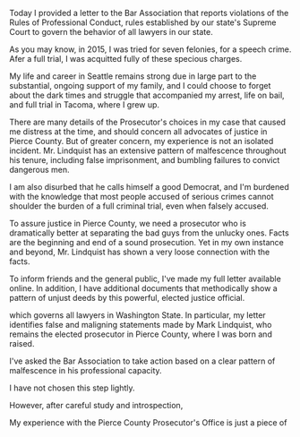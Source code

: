 Today I provided a letter to the Bar Association that 
reports violations of the Rules of Professional 
Conduct, rules established by our state's Supreme 
Court to govern the behavior of all lawyers in our 
state.

As you may know, in 2015, I was tried for seven 
felonies, for a speech crime. Afer a full trial, I was 
acquitted fully of these specious charges.

My life and career in Seattle remains strong due in 
large part to the substantial, ongoing support of my 
family, and I could choose to forget about the dark 
times and struggle that accompanied my arrest, life on 
bail, and full trial in Tacoma, where I grew up.

There are many details of the Prosecutor's choices in 
my case that caused me distress at the time, and 
should concern all advocates of justice in Pierce 
County. But of greater concern, my experience is not 
an isolated incident. Mr. Lindquist has an extensive 
pattern of malfescence throughout his tenure, 
including false imprisonment, and bumbling failures to 
convict dangerous men.

I am also disurbed that he calls himself a good 
Democrat, and I'm burdened with the knowledge that 
most people accused of serious crimes cannot shoulder 
the burden of a full criminal trial, even when falsely 
accused.

To assure justice in Pierce County, we need a 
prosecutor who is dramatically better at separating 
the bad guys from the unlucky ones. Facts are the 
beginning and end of a sound prosecution. Yet in my 
own instance and beyond, Mr. Lindquist has shown a 
very loose connection with the facts.

To inform friends and the general public, I've made my 
full letter available online. In addition, I have 
additional documents that methodically show a pattern 
of unjust deeds by this powerful, elected justice 
official.



which governs all lawyers in Washington 
State. In particular, my letter identifies false and 
maligning statements made by Mark Lindquist, who 
remains the elected prosecutor in Pierce County, where 
I was born and raised.

I've asked the Bar Association to take action based on 
a clear pattern of malfescence in his professional 
capacity.

I have not chosen this step lightly. 


However,
after careful study and introspection, 


My experience 
with the Pierce County Prosecutor's Office is
just a piece of 

